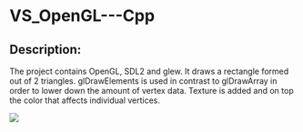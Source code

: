 # VS_OpenGL---Cpp
## Description:
The project contains OpenGL, SDL2 and glew.
It draws a rectangle formed out of 2 triangles.
glDrawElements is used in contrast to glDrawArray in order to lower down the amount of vertex data.
Texture is added and on top the color that affects individual vertices.

![](https://i.imgur.com/6B4L9nM.gif)
